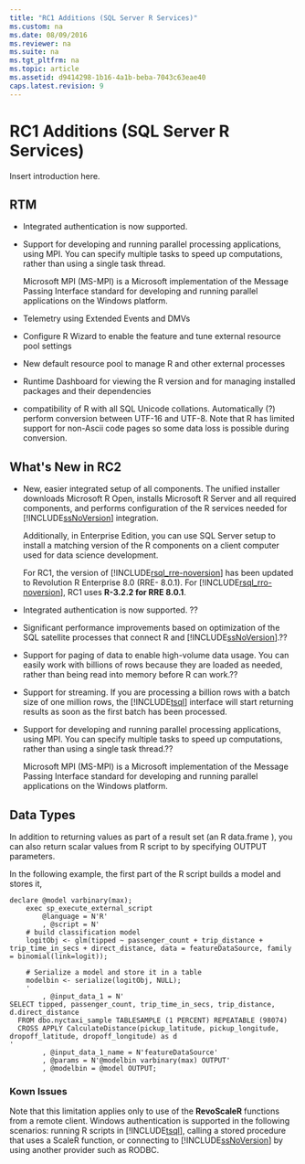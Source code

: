 ```yaml
---
title: "RC1 Additions (SQL Server R Services)"
ms.custom: na
ms.date: 08/09/2016
ms.reviewer: na
ms.suite: na
ms.tgt_pltfrm: na
ms.topic: article
ms.assetid: d9414298-1b16-4a1b-beba-7043c63eae40
caps.latest.revision: 9
---
```

# RC1 Additions (SQL Server R Services)
Insert introduction here.  
  
## RTM  
  
-   Integrated authentication is now supported.  
  
-   Support for developing and running parallel processing applications, using MPI. You can specify multiple tasks to speed up computations, rather than using a single task thread.  
  
     Microsoft MPI (MS-MPI) is a Microsoft implementation of the Message Passing Interface standard for developing and running parallel applications on the Windows platform.  
  
-   Telemetry using Extended Events and DMVs  
  
-   Configure R Wizard to enable the feature and tune external resource pool settings  
  
-   New default  resource pool to manage R and other external processes  
  
-   Runtime Dashboard for viewing the R version and for managing installed packages and their dependencies  
  
-   compatibility of R with all SQL Unicode collations. Automatically (?) perform conversion between UTF-16 and UTF-8. Note that R has limited support for non-Ascii code pages so some data loss is possible during conversion.  
  
## What's New in RC2  
  
-   New, easier integrated setup of   all components. The unified installer downloads Microsoft R Open, installs Microsoft R Server and all required components, and performs configuration of the R services needed for [!INCLUDE[ssNoVersion](../../Topics/TopicNameContainA/tokens/ssNoVersion_md.md)] integration.  
  
     Additionally, in Enterprise Edition, you can use SQL Server setup to install a matching version of the R components on a client computer used for data science development.  
  
     For RC1, the version of [!INCLUDE[rsql_rre-noversion](../../Topics/TopicNameNotContainA/tokens/rsql_rre-noversion_md.md)] has been updated to Revolution R Enterprise 8.0 (RRE- 8.0.1). For [!INCLUDE[rsql_rro-noversion](../../Topics/TopicNameNotContainA/tokens/rsql_rro-noversion_md.md)], RC1 uses **R-3.2.2 for RRE 8.0.1**.  
  
-   Integrated authentication is now supported. ??  
  
-   Significant performance improvements based on optimization of the SQL satellite processes that connect R and [!INCLUDE[ssNoVersion](../../Topics/TopicNameContainA/tokens/ssNoVersion_md.md)].??  
  
-   Support for paging of data to enable high-volume data usage. You can easily work with billions of rows because they are loaded as needed, rather than being read into memory before R can work.??  
  
-   Support for streaming. If you are processing  a billion rows with a batch size of one million rows, the [!INCLUDE[tsql](../../Topics/TopicNameContainA/tokens/tsql_md.md)] interface will start returning results as soon as the first batch has been processed.  
  
-   Support for developing and running parallel processing applications, using MPI. You can specify multiple tasks to speed up computations, rather than using a single task thread.??  
  
     Microsoft MPI (MS-MPI) is a Microsoft implementation of the Message Passing Interface standard for developing and running parallel applications on the Windows platform.  
  
## Data Types  
 In addition to returning values as part of a result set (an R  data.frame ), you can also return scalar values from R script to   by specifying OUTPUT parameters.  
  
 In the following example, the first part of the R script builds a model and stores it,  
  
```  
declare @model varbinary(max);  
	exec sp_execute_external_script  
		@language = N'R'  
		, @script = N'  
	# build classification model  
	logitObj <- glm(tipped ~ passenger_count + trip_distance + trip_time_in_secs + direct_distance, data = featureDataSource, family = binomial(link=logit));  
  
	# Serialize a model and store it in a table  
	modelbin <- serialize(logitObj, NULL);  
	'  
		, @input_data_1 = N'  
SELECT tipped, passenger_count, trip_time_in_secs, trip_distance, d.direct_distance  
  FROM dbo.nyctaxi_sample TABLESAMPLE (1 PERCENT) REPEATABLE (98074)  
  CROSS APPLY CalculateDistance(pickup_latitude, pickup_longitude,  dropoff_latitude, dropoff_longitude) as d  
'  
		, @input_data_1_name = N'featureDataSource'  
		, @params = N'@modelbin varbinary(max) OUTPUT'  
		, @modelbin = @model OUTPUT;  
```  
  
### Kown Issues  
 Note that this limitation applies only to use of the **RevoScaleR** functions from a remote client. Windows authentication is supported in the following scenarios: running R scripts in [!INCLUDE[tsql](../../Topics/TopicNameContainA/tokens/tsql_md.md)], calling a stored procedure that uses a ScaleR function, or connecting to [!INCLUDE[ssNoVersion](../../Topics/TopicNameContainA/tokens/ssNoVersion_md.md)] by using another provider such as RODBC.